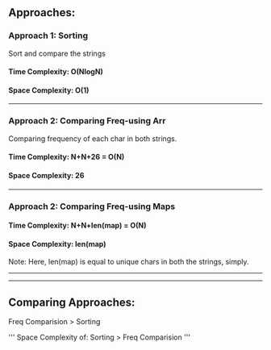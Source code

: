 ​<h2> Approaches: </h2>

<h3> Approach 1: Sorting</h3>
Sort and compare the strings

 <h4> Time Complexity: O(NlogN) </h4>
 <h4> Space Complexity: O(1) </h4>

 <hr>

 <h3> Approach 2: Comparing Freq-using Arr</h3>
 Comparing frequency of each char in both strings.

 <h4> Time Complexity: N+N+26 = O(N) </h4>
 <h4> Space Complexity: 26 </h4>

  <hr>

 <h3> Approach 2: Comparing Freq-using Maps</h3>

 <h4> Time Complexity: N+N+len(map) = O(N) </h4>
 <h4> Space Complexity: len(map) </h4>

 Note: Here, len(map) is equal to unique chars in both the strings, simply.

 <hr><hr>

 <h2> Comparing Approaches: </h2>
 Freq Comparision > Sorting

 '''
 Space Complexity of: 
 Sorting > Freq Comparision
 '''
